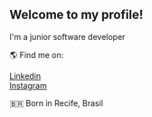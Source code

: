 Welcome to my profile!
----------------------------------------
I'm a junior software developer<br>

🌎 Find me on:

[Linkedin](https://www.linkedin.com/in/caio-barreto-064155224/)<br>
[Instagram](https://www.instagram.com/caioobarreto1/)<br>

🇧🇷 Born in Recife, Brasil<br>
